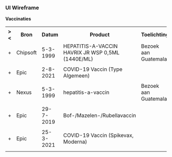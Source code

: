 ### UI Wireframe
<b>Vaccinaties</b>
<table class="grid">
<tbody>
<tr><th>&gt;&lt;</th>
<th>Bron</th>
<th>Datum</th>
<th>Product</th>
<th>Toelichting</th>
</tr>
<tr><td>+</td>
<td>Chipsoft</td>
<td>5-3-1999</td>
<td>HEPATITIS-A-VACCIN HAVRIX JR WSP 0,5ML (1440E/ML)</td>
<td>Bezoek aan Guatemala</td>
</tr><tr><td></td><td colspan=4>
</td></tr>
<tr><td>+</td>
<td>Epic</td>
<td>2-8-2021</td>
<td>COVID-19 Vaccin (Type Algemeen)</td>
<td></td>
</tr><tr><td></td><td colspan=4>
</td></tr>
<tr><td>+</td>
<td>Nexus</td>
<td>5-3-1999</td>
<td>hepatitis-a-vaccin</td>
<td>Bezoek aan Guatemala.</td>
</tr><tr><td></td><td colspan=4>
</td></tr>
<tr><td>+</td>
<td>Epic</td>
<td>29-7-2019</td>
<td>Bof-/Mazelen-/Rubellavaccin</td>
<td></td>
</tr><tr><td></td><td colspan=4>
</td></tr>
<tr><td>+</td>
<td>Epic</td>
<td>25-3-2021</td>
<td>COVID-19 Vaccin (Spikevax, Moderna)</td>
<td></td>
</tr><tr><td></td><td colspan=4>
</td></tr>
</tbody>
</table>